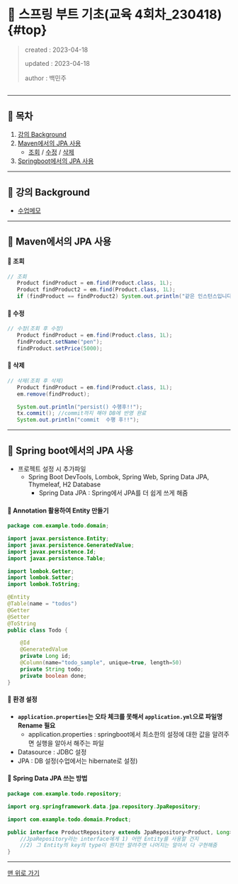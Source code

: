 # 💎 스프링 부트 기초(교육 4회차_230418) {#top}
> created : 2023-04-18
> 
> updated : 2023-04-18
> 
> author : 백민주
##
***
## 🔶 목차
1. [강의 Background](#-강의-background)
2. [Maven에서의 JPA 사용](#-maven에서의-jpa-사용)
    - [조회](#-조회) / [수정](#-수정) / [삭제](#-삭제)
3. [Springboot에서의 JPA 사용](#-spring-boot에서의-jpa-사용)
***
## 🔶 강의 Background
- [수업메모](https://gist.github.com/carami/d3bb434cacf371d44e71538b93e6c212)
***
## 🔶 Maven에서의 JPA 사용
#### 🔹 조회
```java
// 조회
   Product findProduct = em.find(Product.class, 1L);
   Product findProduct2 = em.find(Product.class, 1L);
   if (findProduct == findProduct2) System.out.println("같은 인스턴스입니다."); //같은 인스턴스임
```
#### 🔹 수정
```java
// 수정(조회 후 수정)
   Product findProduct = em.find(Product.class, 1L);
   findProduct.setName("pen");
   findProduct.setPrice(5000);
```
#### 🔹 삭제
```java
// 삭제(조회 후 삭제)
   Product findProduct = em.find(Product.class, 1L);
   em.remove(findProduct);

   System.out.println("persist() 수행후!!");
   tx.commit(); //commit까지 해야 DB에 반영 완료
   System.out.println("commit  수행 후!!");
```
***
## 🔶 Spring boot에서의 JPA 사용
- 프로젝트 설정 시 추가파일
  - Spring Boot DevTools, Lombok, Spring Web, Spring Data JPA, Thymeleaf, H2 Database
    - Spring Data JPA : Spring에서 JPA를 더 쉽게 쓰게 해줌
#### 🔹 Annotation 활용하여 Entity 만들기
```java
package com.example.todo.domain;

import javax.persistence.Entity;
import javax.persistence.GeneratedValue;
import javax.persistence.Id;
import javax.persistence.Table;

import lombok.Getter;
import lombok.Setter;
import lombok.ToString;

@Entity
@Table(name = "todos")
@Getter
@Setter
@ToString
public class Todo {

    @Id
    @GeneratedValue
    private Long id;
    @Column(name="todo_sample", unique=true, length=50)
    private String todo;
    private boolean done;
}
```
#### 🔹 환경 설정
- **`application.properties`는 오타 체크를 못해서 `application.yml`으로 파일명 Rename 필요**
  - application.properties : springboot에서 최소한의 설정에 대한 값을 알려주면 실행을 알아서 해주는 파일
- Datasource : JDBC 설정
- JPA : DB 설정(수업에서는 hibernate로 설정)
#### 🔹 Spring Data JPA 쓰는 방법
```java
package com.example.todo.repository;

import org.springframework.data.jpa.repository.JpaRepository;

import com.example.todo.domain.Product;

public interface ProductRepository extends JpaRepository<Product, Long> { 
    //JpaRepository라는 interface에게 1) 어떤 Entity를 사용할 건지
    //2) 그 Entity의 key의 type이 뭔지만 알려주면 나머지는 알아서 다 구현해줌
}
```
***
[맨 위로 가기](#top)
